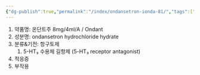 ```yaml
---
{"dg-publish":true,"permalink":"/index/ondansetron-ionda-81/","tags":["template"],"created":"2025-09-23T21:29:16.000+09:00","updated":"2025-09-30T15:53:07.251+09:00"}
---
```


1. 약품명: 온단트주 8mg/4ml/A / Ondant 
2. 성분명: ondansetron hydrochloride hydrate 
3. 분류&기전: 항구토제 
	1. 5-HT₃ 수용체 길항제 (5-HT₃ receptor antagonist)
4. 적응증
5. 부작용